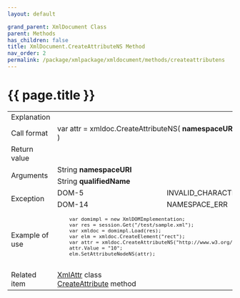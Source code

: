 ```yaml
---
layout: default

grand_parent: XmlDocument Class
parent: Methods
has_children: false
title: XmlDocument.CreateAttributeNS Method
nav_order: 2
permalink: /package/xmlpackage/xmldocument/methods/createattributens
---
```

# {{ page.title }}

<table>
  <tr>
    <td>Explanation</td>
    <td colspan="2"></td>
  </tr>
  <tr>
    <td>Call format</td>
    <td colspan="2">var attr = xmldoc.CreateAttributeNS( <b>namespaceURI, qualifiedName </b> )</td>
  </tr>
  <tr>
    <td>Return value</td>
    <td colspan="2"></td>
  </tr>  
  <tr>
    <td rowspan="2">Arguments</td>
    <td>String <b>namespaceURI</b></td>
    <td></td>
  </tr>
  <tr>
    <td>String <b>qualifiedName</b></td>
    <td></td>
  </tr>
  <tr>
    <td rowspan="2">Exception</td>
    <td>DOM-5</td>
    <td>INVALID_CHARACTER_ERR</td>
  </tr>
  <tr>
    <td>DOM-14</td>
    <td>NAMESPACE_ERR</td>
  </tr>
  <tr>
    <td>Example of use</td>
    <td colspan="2"><code><pre>
    var domimpl = new XmlDOMImplementation;
    var res = session.Get("/test/sample.xml");
    var xmldoc = domimpl.Load(res);
    var elm = xmldoc.CreateElement("rect");
    var attr = xmldoc.CreateAttributeNS("http://www.w3.org/2000/svg", "svg:x");
    attr.Value = "10";
    elm.SetAttributeNodeNS(attr);
    </pre></code></td>
  </tr>
  <tr>
    <td>Related item</td>
    <td colspan="2"><a href="/package/xmlpackage/xmlattr">XmlAttr</a> class<br><a href="/package/xmlpackage/xmldocument/methods/createattribute">CreateAttribute</a> method</td>
  </tr>
</table>




